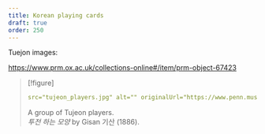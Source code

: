 ```yaml
---
title: Korean playing cards
draft: true
order: 250
---
```



Tuejon images:

https://www.prm.ox.ac.uk/collections-online#/item/prm-object-67423

> [!figure]
>
> ```yaml
> src="tujeon_players.jpg" alt="" originalUrl="https://www.penn.museum/collections/object/36173" identifier="21574K" license="terms" orgName="Penn Museum" termsUrl="https://www.penn.museum/about-collections/rights-and-permissions" 
> ```
>
> A group of Tujeon players.<br/><cite lang="ko">투전 하는 모양</cite> by <span lang="ko-Latn" class="noun">Gisan</span> <span lang="ko" class="noun">기산</span> (1886).

